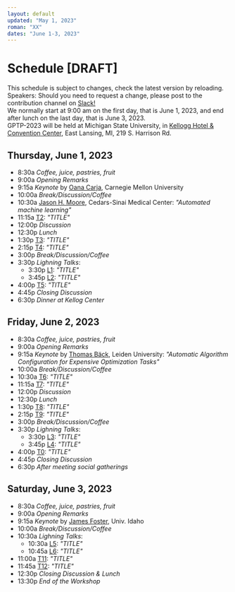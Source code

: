 ```yaml
---
layout: default
updated: "May 1, 2023"
roman: "XX"
dates: "June 1-3, 2023"
---
```


# Schedule [DRAFT]

This schedule is subject to  changes, check the latest version by reloading. Speakers: Should you need to request a change, please post to the contribution channel on [Slack!](https://gptp-workshops.slack.com)  
We normally start at 9:00 am on the first day, that is June 1, 2023,
and end after lunch on the last day, that is June 3, 2023.  
GPTP-2023 will be held at Michigan State University, in [Kellogg Hotel & Convention Center](https://https://kelloggcenter.com/), East Lansing, MI, 219 S. Harrison Rd.

## Thursday, June 1, 2023

- 8:30a _Coffee, juice, pastries, fruit_
- 9:00a _Opening Remarks_
- 9:15a _Keynote_ by [Oana Carja](https://cbd.cmu.edu/people/carja.html), Carnegie Mellon University
- 10:00a _Break/Discussion/Coffee_
- 10:30a [Jason H. Moore](https://researchers.cedars-sinai.edu/Jason.Moore), Cedars-Sinai Medical Center:
_"Automated machine learning"_
- 11:15a [T2](https://xxx):
_"TITLE"_
- 12:00p _Discussion_
- 12:30p _Lunch_
- 1:30p [T3](http://xxx):
_"TITLE"_
- 2:15p [T4](http://xxx):
_"TITLE"_
- 3:00p _Break/Discussion/Coffee_
- 3:30p _Lighning Talks_:  
  - 3:30p [L1](https://xxx): _"TITLE"_
  - 3:45p [L2](https://xxx): _"TITLE"_
- 4:00p [T5](http://xxx):
_"TITLE"_
- 4:45p _Closing Discussion_
- 6:30p _Dinner at Kellog Center_


## Friday, June 2, 2023

- 8:30a _Coffee, juice, pastries, fruit_
- 9:00a _Opening Remarks_
- 9:15a _Keynote_ by [Thomas Bäck](https://www.universiteitleiden.nl/en/staffmembers/thomas-back), Leiden University:
_"Automatic Algorithm Configuration for Expensive Optimization Tasks"_
- 10:00a _Break/Discussion/Coffee_
- 10:30a [T6](https://xxx):
_"TITLE"_
- 11:15a [T7](https://xxx):
_"TITLE"_
- 12:00p _Discussion_
- 12:30p _Lunch_
-  1:30p [T8](http://xxx):
_"TITLE"_
- 2:15p [T9](http://xxx):
_"TITLE"_
- 3:00p _Break/Discussion/Coffee_
- 3:30p _Lighning Talks_:
  - 3:30p [L3](https://xxx): _"TITLE"_
  - 3:45p [L4](https://xxx): _"TITLE"_
- 4:00p [T0](http://xxx):
_"TITLE"_
- 4:45p _Closing Discussion_
- 6:30p _After meeting social gatherings_



## Saturday, June 3, 2023
- 8:30a _Coffee, juice, pastries, fruit_
- 9:00a _Opening Remarks_
- 9:15a _Keynote_ by [James Foster](https://www.uidaho.edu/sci/biology/people/faculty/foster), Univ. Idaho 
- 10:00a _Break/Discussion/Coffee_
- 10:30a _Lighning Talks_:
  - 10:30a [L5](https://xxx): _"TITLE"_
  - 10:45a [L6](https://xxx): _"TITLE"_
- 11:00a [T11](https://xxx):
_"TITLE"_
- 11:45a [T12](https://xxx): 
_"TITLE"_
-  12:30p _Closing Discussion & Lunch_
-  13:30p _End of the Workshop_


<!-- ## For travel preparations -->





